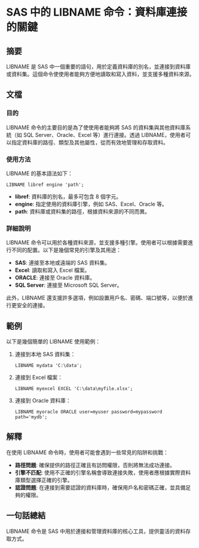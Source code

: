 <!--
Meta Description: # SAS 中的 LIBNAME 命令：資料庫連接的關鍵 ## 摘要 LIBNAME 是 SAS 中一個重要的語句，用於定義資料庫的別名，並連接到資料庫或資料集。這個命令使使用者能夠方便地讀取和寫入資料，並支援多種資料來源。 ## 文檔 ### 目的 LIBNAME 命令的主要目的是為了使使用者能夠...
Meta Keywords: libname, sas, oracle, excel, sql
-->

# SAS 中的 LIBNAME 命令：資料庫連接的關鍵

## 摘要
LIBNAME 是 SAS 中一個重要的語句，用於定義資料庫的別名，並連接到資料庫或資料集。這個命令使使用者能夠方便地讀取和寫入資料，並支援多種資料來源。

## 文檔
### 目的
LIBNAME 命令的主要目的是為了使使用者能夠將 SAS 的資料集與其他資料庫系統（如 SQL Server、Oracle、Excel 等）進行連接。透過 LIBNAME，使用者可以指定資料庫的路徑、類型及其他屬性，從而有效地管理和存取資料。

### 使用方法
LIBNAME 的基本語法如下：
```
LIBNAME libref engine 'path';
```
- **libref**: 資料庫的別名，最多可包含 8 個字元。
- **engine**: 指定使用的資料庫引擎，例如 SAS、Excel、Oracle 等。
- **path**: 資料庫或資料集的路徑，根據資料來源的不同而異。

### 詳細說明
LIBNAME 命令可以用於各種資料來源，並支援多種引擎。使用者可以根據需要進行不同的配置。以下是幾個常見的引擎及其用途：

- **SAS**: 連接至本地或遠端的 SAS 資料集。
- **Excel**: 讀取和寫入 Excel 檔案。
- **ORACLE**: 連接至 Oracle 資料庫。
- **SQL Server**: 連接至 Microsoft SQL Server。

此外，LIBNAME 還支援許多選項，例如設置用戶名、密碼、端口號等，以便於進行更安全的連接。

## 範例
以下是幾個簡單的 LIBNAME 使用範例：

1. 連接到本地 SAS 資料集：
   ```sas
   LIBNAME mydata 'C:\data';
   ```

2. 連接到 Excel 檔案：
   ```sas
   LIBNAME myexcel EXCEL 'C:\data\myfile.xlsx';
   ```

3. 連接到 Oracle 資料庫：
   ```sas
   LIBNAME myoracle ORACLE user=myuser password=mypassword path='mydb';
   ```

## 解釋
在使用 LIBNAME 命令時，使用者可能會遇到一些常見的陷阱和挑戰：

- **路徑問題**: 確保提供的路徑正確且有訪問權限，否則將無法成功連接。
- **引擎不匹配**: 使用不正確的引擎名稱會導致連接失敗，使用者應根據實際資料庫類型選擇正確的引擎。
- **認證問題**: 在連接到需要認證的資料庫時，確保用戶名和密碼正確，並具備足夠的權限。

## 一句話總結
LIBNAME 命令是 SAS 中用於連接和管理資料庫的核心工具，提供靈活的資料存取方式。